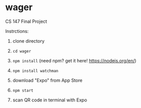 # wager
CS 147 Final Project

Instrctions:

1) clone directory

2) `cd wager`

3) `npm install` (need npm? get it here! https://nodejs.org/en/)

4) `npm install watchman`

5) download "Expo" from App Store

6) `npm start`

7) scan QR code in terminal with Expo
